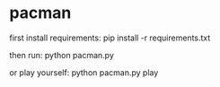 # pacman

first install requirements:
pip install -r requirements.txt


then run:
python pacman.py


or play yourself:
python pacman.py play
